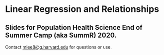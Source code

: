 # Linear Regression and Relationships

## Slides for Population Health Science End of Summer Camp (aka SummR) 2020. 

Contact mlee8@g.harvard.edu for questions or use.
